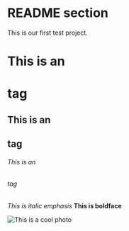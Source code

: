 # README section
This is our first test project.

# This is an <h1> tag
## This is an <h2> tag
###### This is an <h6> tag

*This is italic emphasis*
**This is boldface**

![This is a cool photo](https://apod.nasa.gov/apod/image/1906/CepheusB_Spitzer_14391.jpg)